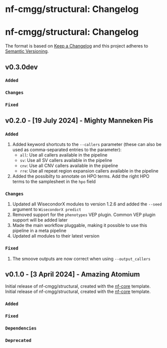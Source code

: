 # nf-cmgg/structural: Changelog
# nf-cmgg/structural: Changelog

The format is based on [Keep a Changelog](https://keepachangelog.com/en/1.0.0/)
and this project adheres to [Semantic Versioning](https://semver.org/spec/v2.0.0.html).

## v0.3.0dev

### `Added`

### `Changes`

### `Fixed`

## v0.2.0 - [19 July 2024] - Mighty Manneken Pis

### `Added`

1. Added keyword shortcuts to the `--callers` parameter (these can also be used as comma-separated entries to the parameter):
   - `all`: Use all callers available in the pipeline
   - `sv`: Use all SV callers available in the pipeline
   - `cnv`: Use all CNV callers available in the pipeline
   - `rre`: Use all repeat region expansion callers available in the pipeline
2. Added the possibilty to annotate on HPO terms. Add the right HPO terms to the samplesheet in the `hpo` field

### `Changes`

1. Updated all WisecondorX modules to version 1.2.6 and added the `--seed` argument to `WisecondorX predict`
2. Removed support for the `phenotypes` VEP plugin. Common VEP plugin support will be added later
3. Made the main workflow pluggable, making it possible to use this pipeline in a meta pipeline
4. Updated all modules to their latest version

### `Fixed`

1. The smoove outputs are now correct when using `--output_callers`

## v0.1.0 - [3 April 2024] - Amazing Atomium

Initial release of nf-cmgg/structural, created with the [nf-core](https://nf-co.re/) template.
Initial release of nf-cmgg/structural, created with the [nf-core](https://nf-co.re/) template.

### `Added`

### `Fixed`

### `Dependencies`

### `Deprecated`
